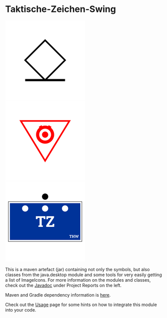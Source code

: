 # Taktische-Zeichen-Swing

![Gerettete Person](https://raw.githubusercontent.com/liturner/Taktische-Zeichen-Java/main/de.turnertech.tz/src/main/resources/de/turnertech/tz/symbol/personen/Gerettete_Person.png)
![Gefahr durch Explosivstoffe](https://raw.githubusercontent.com/liturner/Taktische-Zeichen-Java/main/de.turnertech.tz/src/main/resources/de/turnertech/tz/symbol/gefahren/Gefahr_durch_Explosivstoffe.png)
![Zugtrupp - THW](https://raw.githubusercontent.com/liturner/Taktische-Zeichen-Java/main/de.turnertech.tz/src/main/resources/de/turnertech/tz/symbol/einheiten/thw/Zugtrupp.png)

This is a maven artefact (jar) containing not only the symbols, but also classes from the java.desktop module and some tools for very easily getting a list of ImageIcons. For more information on the modules and classes, check out the [Javadoc](apidocs/de.turnertech.tz.swing/module-summary.html) under Project Reports on the left.

Maven and Gradle dependency information is [here](dependency-info.html).

Check out the [Usage](usage.html) page for some hints on how to integrate this module into your code.